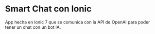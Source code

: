 # Smart Chat con Ionic
App hecha en Ionic 7 que se comunica con la API de OpenAI para poder tener un chat con un bot IA.
